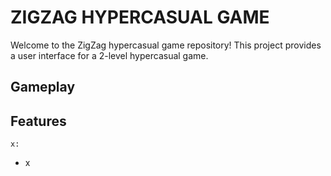 # ZIGZAG HYPERCASUAL GAME
Welcome to the ZigZag hypercasual game repository! This project provides a user interface for a 2-level hypercasual game.

## Gameplay


## Features

`x:`

- x
